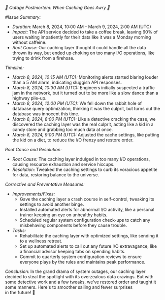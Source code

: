 *🚀 Outage Postmortem: When Caching Goes Awry 🚀*

#*Issue Summary:*
- *Duration:* March 8, 2024, 10:00 AM - March 9, 2024, 2:00 AM (UTC)
- *Impact:* The API service decided to take a coffee break, leaving 60% of users waiting impatiently for their data like it was a Monday morning without caffeine.
- *Root Cause:* Our caching layer thought it could handle all the data thrown its way, but ended up choking on too many I/O operations, like trying to drink from a firehose.

*Timeline:*
- *March 8, 2024, 10:15 AM (UTC):* Monitoring alerts started blaring louder than a 5 AM alarm, indicating sluggish API responses.
- *March 8, 2024, 10:30 AM (UTC):* Engineers initially suspected a traffic jam in the network, but it turned out to be more like a slow dance than a highway pile-up.
- *March 8, 2024, 12:00 PM (UTC):* We fell down the rabbit hole of database query optimization, thinking it was the culprit, but turns out the database was innocent this time.
- *March 8, 2024, 8:00 PM (UTC):* Like a detective cracking the case, we discovered the caching layer was the real culprit, acting like a kid in a candy store and grabbing too much data at once.
- *March 8, 2024, 9:00 PM (UTC):* Adjusted the cache settings, like putting the kid on a diet, to reduce the I/O frenzy and restore order.

*Root Cause and Resolution:*
- *Root Cause:* The caching layer indulged in too many I/O operations, causing resource exhaustion and service hiccups.
- *Resolution:* Tweaked the caching settings to curb its voracious appetite for data, restoring balance to the universe.

*Corrective and Preventative Measures:*
- *Improvements/Fixes:*
  - Gave the caching layer a crash course in self-control, tweaking its settings to avoid another binge.
  - Installed automated alerts for abnormal I/O activity, like a personal trainer keeping an eye on unhealthy habits.
  - Scheduled regular system configuration check-ups to catch any misbehaving components before they cause trouble.
- *Tasks:*
  - Rehabilitate the caching layer with optimized settings, like sending it to a wellness retreat.
  - Set up automated alerts to call out any future I/O extravagance, like a financial advisor keeping tabs on spending habits.
  - Commit to quarterly system configuration reviews to ensure everyone plays by the rules and maintains peak performance.

*Conclusion:*
In the grand drama of system outages, our caching layer decided to steal the spotlight with its overzealous data cravings. But with some detective work and a few tweaks, we've restored order and taught it some manners. Here's to smoother sailing and fewer surprises in the future! 🎉
